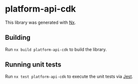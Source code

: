 # platform-api-cdk

This library was generated with [Nx](https://nx.dev).

## Building

Run `nx build platform-api-cdk` to build the library.

## Running unit tests

Run `nx test platform-api-cdk` to execute the unit tests via [Jest](https://jestjs.io).
